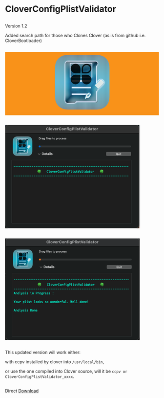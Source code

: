 # CloverConfigPlistValidator

##
Version  1.2

Added search path for those who Clones Clover (as is from github i.e. CloverBootloader) 
##
![img src](Image.png)
##
![img src](Image2.png)
##
![img src](Image3.png)
##
This updated version will work either:

 with ccpv installed by clover into `/usr/local/bin`,

or use the one compiled into Clover source, will it be `ccpv or CloverConfigPlistValidator_xxxx`.
##
Direct [Download](https://github.com/LAbyOne/CloverConfigPlistValidator-app/raw/main/CloverConfigPlistValidator_1.2.dmg)
##

